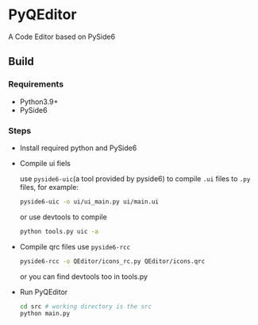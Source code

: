 # PyQEditor

A Code Editor based on PySide6

## Build
### Requirements
* Python3.9+
* PySide6

### Steps
* Install required python and PySide6

* Compile ui fiels

    use `pyside6-uic`(a tool provided by pyside6) to compile `.ui` files to `.py` files, for example: 
    ```bash
    pyside6-uic -o ui/ui_main.py ui/main.ui
    ```
    or use devtools to compile
    ```bash
    python tools.py uic -a
    ```

* Compile qrc files
    use `pyside6-rcc`
    ```bash
    pyside6-rcc -o QEditor/icons_rc.py QEditor/icons.qrc
    ```

    or you can find devtools too in tools.py

* Run PyQEditor
    ```bash
    cd src # working directory is the src
    python main.py
    ```
